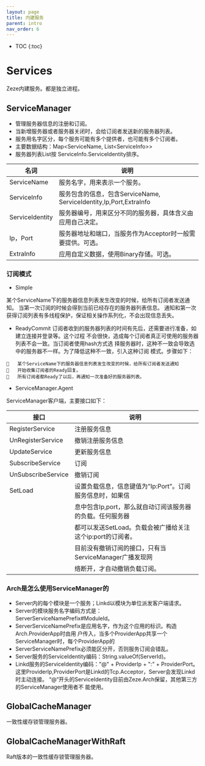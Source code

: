 ```yaml
---
layout: page
title: 内建服务
parent: intro
nav_order: 6
---
```


* TOC
{:toc}

  
# Services

Zeze内建服务。都是独立进程。

## ServiceManager

* 管理服务器信息的注册和订阅。
* 当新增服务器或者服务器关闭时，会给订阅者发送新的服务器列表。
* 服务用名字区分，每个服务可能有多个提供者，也可能有多个订阅者。
* 主要数据结构：Map&lt;ServiceName, List&lt;ServiceInfo&gt;&gt;
* 服务器列表List按 ServiceInfo.ServiceIdentity排序。

| 名词              | 说明                                                       |
|-----------------|----------------------------------------------------------|
| ServiceName     | 服务名字，用来表示一个服务。                                           |
| ServiceInfo     | 服务包含的信息，包含ServiceName, ServiceIdentity,Ip,Port,ExtraInfo |
| ServiceIdentity | 服务器编号，用来区分不同的服务器，具体含义由应用自己决定。                            |
| Ip，Port         | 服务器地址和端口，当服务作为Acceptor时一般需要提供。可选。                        |
| ExtraInfo       | 应用自定义数据，使用Binary存储。可选。                                   |

### 订阅模式
* Simple

某个ServiceName下的服务器信息列表发生改变的时候，给所有订阅者发送通知。
当第一次订阅的时候会得到当前已经存在的服务器列表信息。
通知和第一次获得订阅列表有多线程保护，保证相关操作系列化，不会出现信息丢失。

* ReadyCommit
订阅者收到的服务器列表的时间有先后，还需要进行准备，如建立连接并登录等。这个过程
不会很快，造成每个订阅者真正可使用的服务器列表不会一致。当订阅者使用hash方式选
择服务器时，这种不一致会导致选中的服务器不一样。为了降低这种不一致，引入这种订阅
模式。步骤如下：
```
	某个ServiceName下的服务器信息列表发生改变的时候，给所有订阅者发送通知
	开始收集订阅者的Ready回复。
	所有订阅者都Ready了以后，再通知一次准备好的服务器列表。
```
* ServiceManager.Agent

ServiceManager客户端，主要接口如下：

| 接口                 | 说明                                   |
|--------------------|--------------------------------------|
| RegisterService    | 注册服务信息                               |
| UnRegisterService  | 撤销注册服务信息                             |
| UpdateService      | 更新服务信息                               |
| SubscribeService   | 订阅                                   |
| UnSubscribeService | 撤销订阅                                 |
| SetLoad            | 设置负载信息，信息键值为”Ip:Port”。订阅服务信息时，如果信    |
|                    | 息中包含Ip,port，那么就自动订阅该服务器的负载。任何服务器     |
|                    | 都可以发送SetLoad。负载会被广播给关注这个ip:port的订阅者。 |
|                    | 目前没有撤销订阅的接口，只有当ServiceManager广播发现网   |
|                    |  络断开，才自动撤销负载订阅。                      |

### Arch是怎么使用ServiceManager的
* Server内的每个模块是一个服务；Linkd以模块为单位派发客户端请求。
* Server的模块服务名字编码方式是：ServerServiceNamePrefix#ModuleId。
* ServerServiceNamePrefix是应用名字，作为这个应用的标识。构造Arch.ProviderApp时由用
户传入，当多个ProviderApp共享一个ServiceManager时，每个ProviderApp的
* ServerServiceNamePrefix必须能区分开，否则服务订阅会错乱。
* Server服务的ServiceIdentity编码：String.valueOf(ServerId)。
* Linkd服务的ServiceIdentity编码："@" + ProviderIp + ":" + ProviderPort。
这里ProviderIp,ProviderPort是Linkd的Tcp.Acceptor，Server会发现Linkd时主动连接。
“@“开头的ServiceIdentity目前由Zeze.Arch保留，其他第三方的ServiceManager使用者不
能使用。

## GlobalCacheManager
一致性缓存锁管理服务器。

## GlobalCacheManagerWithRaft
Raft版本的一致性缓存锁管理服务器。

